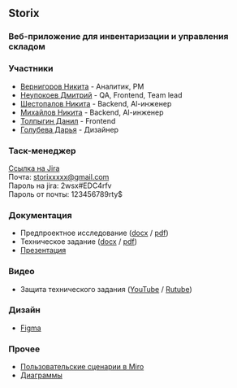 ## Storix
### Веб-приложение для инвентаризации и управления складом
### Участники
* [Вернигоров Никита](https://taplink.cc/nikita_vernigorov) - Аналитик, PM
* [Неупокоев Дмитрий](https://taplink.cc/dmitry_neupokoev) - QA, Frontend, Team lead
* [Шестопалов Никита](https://taplink.cc/nikita_shestopalov) - Backend, Al-инженер
* [Михайлов Никита](https://taplink.cc/nikita_mikhaylov) - Backend, Al-инженер
* [Толпыгин Данил](https://taplink.cc/danil_tolpygin) - Frontend
* [Голубева Дарья](https://taplink.cc/darya_golubeva) - Дизайнер

### Таск-менеджер
[Ссылка на Jira](https://tpgroop.atlassian.net/jira/software/projects/KSZI/summary)  
Почта: storixxxxx@gmail.com  
Пароль на jira: 2wsx#EDC4rfv  
Пароль от почты: 123456789rty$

### Документация
* Предпроектное исследование ([docx](https://github.com/Storix2025/Storix/blob/main/Documentation/pre-project%20study/%D0%9F%D1%80%D0%B5%D0%B4%D0%BF%D1%80%D0%BE%D0%B5%D0%BA%D1%82%D0%BD%D0%BE%D0%B5%D0%98%D1%81%D1%81%D0%BB%D0%B5%D0%B4%D0%BE%D0%B2%D0%B0%D0%BD%D0%B8%D0%B5.docx) / [pdf](https://github.com/Storix2025/Storix/blob/main/Documentation/pre-project%20study/%D0%9F%D1%80%D0%B5%D0%B4%D0%BF%D1%80%D0%BE%D0%B5%D0%BA%D1%82%D0%BD%D0%BE%D0%B5%D0%98%D1%81%D1%81%D0%BB%D0%B5%D0%B4%D0%BE%D0%B2%D0%B0%D0%BD%D0%B8%D0%B5.pdf))
* Техническое задание ([docx](https://github.com/Storix2025/Storix/blob/main/Documentation/TZ/%D0%A2%D0%97.docx) / [pdf](https://github.com/Storix2025/Storix/blob/main/Documentation/TZ/%D0%A2%D0%97.pdf))
* [Презентация](https://github.com/Storix2025/Storix/blob/main/Documentation/presentation/%D0%A2%D0%9F.pptx)
### Видео
* Защита технического задания ([YouTube](https://www.youtube.com/watch?v=YokjylA8OQA) / [Rutube](https://rutube.ru/video/4a685653b0314d1b25847e8b6c0feb88/))

### Дизайн
* [Figma](https://www.figma.com/design/dXNYv1bQIhNE9iapW1z8BV/Untitled?node-id=0-1&p=f&t=YMsVakuGGHrCOmYX-0)

### Прочее
* [Пользовательские сценарии в Miro](https://miro.com/app/board/uXjVIZ2A7Mk=/)
* [Диаграммы](https://github.com/Storix2025/Storix/tree/main/Documentation/diagrams)
